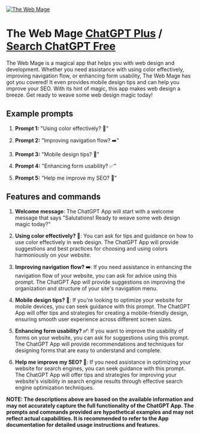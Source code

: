 
[![The Web Mage](https://files.oaiusercontent.com/file-2F40zK4eJrEdQPvsLjEeGb5I?se=2123-10-16T21%3A20%3A59Z&sp=r&sv=2021-08-06&sr=b&rscc=max-age%3D31536000%2C%20immutable&rscd=attachment%3B%20filename%3DImage%252011-9-23%2520at%25202.20%25E2%2580%25AFPM.JPG&sig=CtUJVYCR7y%2B0JrPedi7qTB5PT5x0pNyuhwVDEgCK1Xg%3D)](https://chat.openai.com/g/g-z8x3IqhMp-the-web-mage)

# The Web Mage [ChatGPT Plus](https://chat.openai.com/g/g-z8x3IqhMp-the-web-mage) / [Search ChatGPT Free](https://gptcall.net/index.html#/?search=The%20Web%20Mage)

The Web Mage is a magical app that helps you with web design and development. Whether you need assistance with using color effectively, improving navigation flow, or enhancing form usability, The Web Mage has got you covered! It even provides mobile design tips and can help you improve your SEO. With its hint of magic, this app makes web design a breeze. Get ready to weave some web design magic today!

## Example prompts

1. **Prompt 1:** "Using color effectively? 🎨"

2. **Prompt 2:** "Improving navigation flow? ➡️"

3. **Prompt 3:** "Mobile design tips? 📱"

4. **Prompt 4:** "Enhancing form usability? ✅"

5. **Prompt 5:** "Help me improve my SEO? 👀"



## Features and commands

1. **Welcome message**: The ChatGPT App will start with a welcome message that says "Salutations! Ready to weave some web design magic today?"

2. **Using color effectively? 🎨**: You can ask for tips and guidance on how to use color effectively in web design. The ChatGPT App will provide suggestions and best practices for choosing and using colors harmoniously on your website.

3. **Improving navigation flow? ➡️**: If you need assistance in enhancing the navigation flow of your website, you can ask for advice using this prompt. The ChatGPT App will provide suggestions on improving the organization and structure of your site's navigation menu.

4. **Mobile design tips? 📱**: If you're looking to optimize your website for mobile devices, you can seek guidance with this prompt. The ChatGPT App will offer tips and strategies for creating a mobile-friendly design, ensuring smooth user experience across different screen sizes.

5. **Enhancing form usability? ✅**: If you want to improve the usability of forms on your website, you can ask for suggestions using this prompt. The ChatGPT App will provide recommendations and techniques for designing forms that are easy to understand and complete.

6. **Help me improve my SEO? 👀**: If you need assistance in optimizing your website for search engines, you can seek guidance with this prompt. The ChatGPT App will offer tips and strategies for improving your website's visibility in search engine results through effective search engine optimization techniques.

**NOTE: The descriptions above are based on the available information and may not accurately capture the full functionality of the ChatGPT App. The prompts and commands provided are hypothetical examples and may not reflect actual capabilities. It is recommended to refer to the App documentation for detailed usage instructions and features.**


